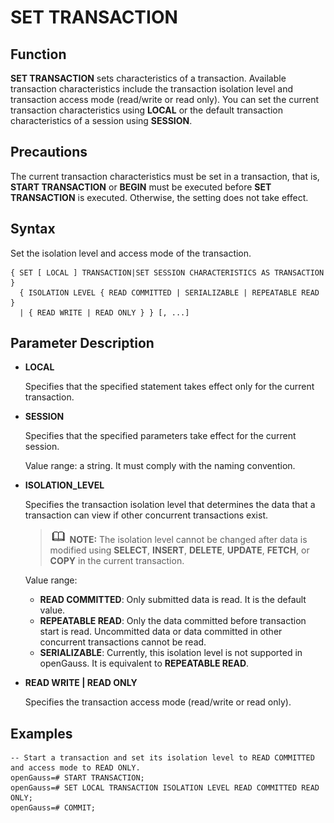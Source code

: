 # SET TRANSACTION<a name="EN-US_TOPIC_0289900810"></a>

## Function<a name="en-us_topic_0283137515_en-us_topic_0237122190_en-us_topic_0059778135_se7890b9b6c9749168d76cd4ce38ee49f"></a>

**SET TRANSACTION**  sets characteristics of a transaction. Available transaction characteristics include the transaction isolation level and transaction access mode \(read/write or read only\). You can set the current transaction characteristics using  **LOCAL**  or the default transaction characteristics of a session using  **SESSION**.

## Precautions<a name="en-us_topic_0283137515_en-us_topic_0237122190_en-us_topic_0059778135_s91c8bf3e55a0490299ef9c0cd59f44f6"></a>

The current transaction characteristics must be set in a transaction, that is,  **START TRANSACTION**  or  **BEGIN**  must be executed before  **SET TRANSACTION**  is executed. Otherwise, the setting does not take effect.

## Syntax<a name="en-us_topic_0283137515_en-us_topic_0237122190_en-us_topic_0059778135_sce3e49e1f5894684861d1df6677d12c8"></a>

Set the isolation level and access mode of the transaction.

```
{ SET [ LOCAL ] TRANSACTION|SET SESSION CHARACTERISTICS AS TRANSACTION }
  { ISOLATION LEVEL { READ COMMITTED | SERIALIZABLE | REPEATABLE READ }
  | { READ WRITE | READ ONLY } } [, ...]
```

## Parameter Description<a name="en-us_topic_0283137515_en-us_topic_0237122190_en-us_topic_0059778135_sedb5d46e1cef47ad953116db260be4ad"></a>

-   **LOCAL**

    Specifies that the specified statement takes effect only for the current transaction.

-   **SESSION**

    Specifies that the specified parameters take effect for the current session.

    Value range: a string. It must comply with the naming convention.

-   **ISOLATION\_LEVEL**

    Specifies the transaction isolation level that determines the data that a transaction can view if other concurrent transactions exist.

    >![](public_sys-resources/icon-note.gif) **NOTE:** 
    >The isolation level cannot be changed after data is modified using  **SELECT**,  **INSERT**,  **DELETE**,  **UPDATE**,  **FETCH**, or  **COPY**  in the current transaction.

    Value range:

    -   **READ COMMITTED**: Only submitted data is read. It is the default value.
    -   **REPEATABLE READ**: Only the data committed before transaction start is read. Uncommitted data or data committed in other concurrent transactions cannot be read.
    -   **SERIALIZABLE**: Currently, this isolation level is not supported in openGauss. It is equivalent to  **REPEATABLE READ**.

-   **READ WRITE | READ ONLY**

    Specifies the transaction access mode \(read/write or read only\).


## Examples<a name="en-us_topic_0283137515_en-us_topic_0237122190_en-us_topic_0059778135_sf3622c31002245c482e236cade222456"></a>

```
-- Start a transaction and set its isolation level to READ COMMITTED and access mode to READ ONLY.
openGauss=# START TRANSACTION;
openGauss=# SET LOCAL TRANSACTION ISOLATION LEVEL READ COMMITTED READ ONLY;
openGauss=# COMMIT;
```

